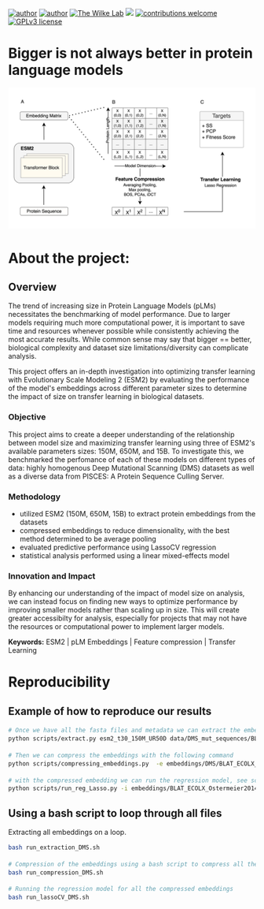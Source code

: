 [![author](https://img.shields.io/badge/author1-Luiz_Vieira-blue.svg)](https://www.linkedin.com/in/luiz-carlos-vieira-4582797b/) 
[![author](https://img.shields.io/badge/author2-Morgan_Handojo-blue.svg)](https://www.linkedin.com/in/morgan-handojo/) 
[![The Wilke Lab](https://img.shields.io/badge/Wilke-Lab-brightgreen.svg?style=flat)](https://wilkelab.org) 
[![](https://img.shields.io/badge/python-3.8+-yellow.svg)](https://www.python.org/downloads/release/python) 
[![contributions welcome](https://img.shields.io/badge/contributions-welcome-brightgreen.svg?style=flat)](https://github.com/ziul-bio/SWAT/issues) 
[![GPLv3 license](https://img.shields.io/badge/License-GPLv3-lightgrey.svg)](http://perso.crans.org/besson/LICENSE.html)


# Bigger is not always better in protein language models
![plot](/figures/fig1_scheme.png)


# About the project:

## Overview

The trend of increasing size in Protein Language Models (pLMs) necessitates the benchmarking of model performance. Due to larger models requiring much more computational power, it is important to save time and resources whenever possible while consistently achieving the most accurate results. While common sense may say that bigger == better, biological complexity and dataset size limitations/diversity can complicate analysis. 

This project offers an in-depth investigation into optimizing transfer learning with Evolutionary Scale Modeling 2 (ESM2) by evaluating the performance of the model's embeddings across different parameter sizes to determine the impact of size on transfer learning in biological datasets. 

### Objective

This project aims to create a deeper understanding of the relationship between model size and maximizing transfer learning using three of ESM2's available parameters sizes: 150M, 650M, and 15B. To investigate this, we benchmarked the perfomance of each of these models on different types of data: highly homogenous Deep Mutational Scanning (DMS) datasets as well as a diverse data from PISCES: A Protein Sequence Culling Server.

### Methodology

* utilized ESM2 (150M, 650M, 15B) to extract protein embeddings from the datasets
* compressed embeddings to reduce dimensionality, with the best method determined to be average pooling
* evaluated predictive performance using LassoCV regression
* statistical analysis performed using a linear mixed-effects model


### Innovation and Impact

By enhancing our understanding of the impact of model size on analysis, we can instead focus on finding new ways to optimize performance by improving smaller models rather than scaling up in size. This will create greater accessibilty for analysis, especially for projects that may not have the resources or computational power to implement larger models.


**Keywords:** ESM2 | pLM Embeddings | Feature compression | Transfer Learning 




# Reproducibility

## Example of how to reproduce our results

```bash
# Once we have all the fasta files and metadata we can extract the embeddings for each fasta.
python scripts/extract.py esm2_t30_150M_UR50D data/DMS_mut_sequences/BLAT_ECOLX_Ostermeier2014_muts.fasta embeddings/DMS/BLAT_ECOLX_Ostermeier2014_esm2_150M --repr_layers 30 --include bos mean per_tok

# Then we can compress the embeddings with the following command
python scripts/compressing_embeddings.py  -e embeddings/DMS/BLAT_ECOLX_Ostermeier2014_esm2_150M -c mean -l 30

# with the compressed embedding we can run the regression model, see script for more details
python scripts/run_reg_Lasso.py -i embeddings/BLAT_ECOLX_Ostermeier2014_esm2_150M_compressed/BLAT_ECOLX_Ostermeier2014_esm2_150M_mean.pkl -m data/metadata_DMS/BLAT_ECOLX_Ostermeier2014_metadata.csv -o results/BLAT_ECOLX_Ostermeier2014_esm2_150M_mean.csv
```


## Using a bash script to loop through all files
Extracting all embeddings on a loop.
```bash
bash run_extraction_DMS.sh

# Compression of the embeddings using a bash script to compress all the embeddings at once
bash run_compression_DMS.sh

# Running the regression model for all the compressed embeddings
bash run_lassoCV_DMS.sh
```

